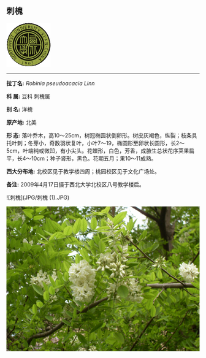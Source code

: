 ## 刺槐

![西北大学校园网络植物志](JPG/nwu.gif)

---

**拉丁名:**  _Robinia pseudoacacia Linn_

**科 属:** 豆科 刺槐属

**别 名:** 洋槐

**原产地:** 北美

**形  态:** 落叶乔木，高10～25cm，树冠椭圆状倒卵形。树皮灰褐色，纵裂；枝条具托叶刺；冬芽小，奇数羽状复叶，小叶7～19，椭圆形至卵状长圆形，长2～5cm，叶端钝或微凹，有小尖头。花蝶形，白色，芳香，成腋生总状花序荚果扁平，长4～10cm；种子肾形，黑色。花期五月；果10～11成熟。

**西大分布地:** 北校区见于教学楼四周；桃园校区见于文化广场处。

**备注:** 2009年4月17日摄于西北大学北校区八号教学楼后。

![刺槐](JPG/刺槐 (1).JPG) 

![刺槐](JPG/刺槐.JPG) 

